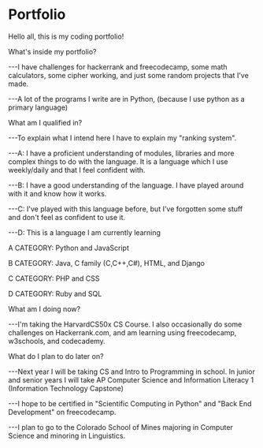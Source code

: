 # Portfolio
Hello all, this is my coding portfolio!

What's inside my portfolio?

  ---I have challenges for hackerrank and freecodecamp, some math calculators, some cipher working, and just some random projects that I've made.
  
  ---A lot of the programs I write are in Python, (because I use python as a primary language)
  
What am I qualified in?

  ---To explain what I intend here I have to explain my "ranking system".
  
  ---A: I have a proficient understanding of modules, libraries and more complex things to do with the language. It is a language which I use weekly/daily and that I feel confident with.
  
  ---B: I have a good understanding of the language. I have played around with it and know how it works.
  
  ---C: I've played with this language before, but I've forgotten some stuff and don't feel as confident to use it.
 
  ---D: This is a language I am currently learning
  
  A CATEGORY:
  Python and JavaScript 
  
  
  B CATEGORY:
  Java, C family (C,C++,C#), HTML, and Django


  C CATEGORY:
  PHP and CSS


  D CATEGORY:
  Ruby and SQL
  
  
What am I doing now?

  ---I'm taking the HarvardCS50x CS Course. I also occasionally do some challenges on Hackerrank.com, and am learning using freecodecamp, w3schools, and codecademy.
  
What do I plan to do later on?

  ---Next year I will be taking CS and Intro to Programming in school. In junior and senior years I will take AP Computer Science and Information Literacy 1 (Information Technology Capstone)
  
  ---I hope to be certified in "Scientific Computing in Python" and "Back End Development" on freecodecamp. 
  
  ---I plan to go to the Colorado School of Mines majoring in Computer Science and minoring in Linguistics.
  

